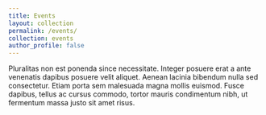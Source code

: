 ```yaml
---
title: Events
layout: collection
permalink: /events/
collection: events
author_profile: false
---
```


Pluralitas non est ponenda since necessitate. Integer posuere erat a ante venenatis dapibus posuere velit aliquet. Aenean lacinia bibendum nulla sed consectetur. Etiam porta sem malesuada magna mollis euismod. Fusce dapibus, tellus ac cursus commodo, tortor mauris condimentum nibh, ut fermentum massa justo sit amet risus.